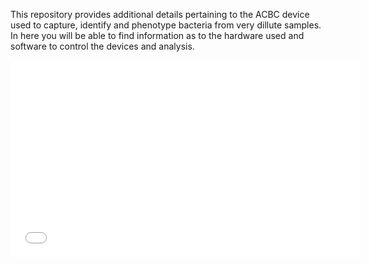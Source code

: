 This repository provides additional details pertaining to the ACBC device used to capture, identify and phenotype bacteria from very dillute samples. 
In here you will be able to find information as to the hardware used and software to control the devices and analysis.

<iframe width="560" height="315" src="[https://www.youtube.com/embed/O_yK4sSNzb0](https://youtube.com/shorts/O_yK4sSNzb0)" 
frameborder="0" allow="accelerometer; autoplay; clipboard-write; encrypted-media; gyroscope; picture-in-picture" 
allowfullscreen></iframe>
